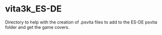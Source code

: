 # vita3k_ES-DE
Directory to help with the creation of .psvita files to add to the ES-DE psvita folder and get the game covers.

